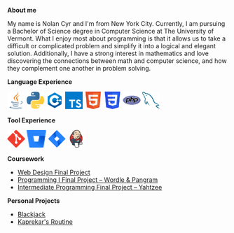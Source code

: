 **About me**

My name is Nolan Cyr and I'm from New York City. Currently, I am pursuing a Bachelor of Science degree in Computer Science at The University of Vermont. What I enjoy most about programming is that it allows us to take a difficult or complicated problem and simplify it into a logical and elegant solution. Additionally, I have a strong interest in mathematics and love discovering the connections between math and computer science, and how they complement one another in problem solving.

**Language Experience**
<div style="display: inline-block;">
  <img alt="Java" height=40 src="svgs/java.svg"/>
  <img alt="Python" height=40 src="svgs/python.svg"/>
  <img alt="C++" height=40 src="svgs/c++.svg"/>
  <img alt="TypeScript" height=40 src="svgs/typescript.svg"/>
  <img alt="HTML5" height=40 src="svgs/html5.svg"/>
  <img alt="CSS" height=40 src="svgs/css.svg"/>
  <img alt="php" height=40 src="svgs/php.svg"/>
  <img alt="mySQL" height=40 src="svgs/mysql.svg"/>
</div>
<br>

**Tool Experience**
<div style="display: inline-block;">
  <img alt="Git" height=40 src="svgs/git.svg"/>
  <img alt="Bitbucket" height=40 src="svgs/bitbucket2.svg"/>
  <img alt="Jira" height=40 src="svgs/jira.svg"/>
  <img alt="Jenkins" height=40 src="svgs/jenkins.svg"/>
</div>
<br>

**Coursework**
- [Web Design Final Project](https://github.com/NolanSmug/cs008-web-design-final)
- [Programming I Final Project – Wordle & Pangram](https://github.com/NolanSmug/wordle-and-pangram)
- [Intermediate Programming Final Project – Yahtzee](https://github.com/NolanSmug/yahtzee)

**Personal Projects**
- [Blackjack](https://github.com/NolanSmug/blackjack)
- [Kaprekar's Routine](https://github.com/NolanSmug/kaprekars-routine)







<!--
**NolanSmug/NolanSmug** is a ✨ _special_ ✨ repository because its `README.md` (this file) appears on your GitHub profile.

Here are some ideas to get you started:

- 🔭 I’m currently working on ...
- 🌱 I’m currently learning ...
- 👯 I’m looking to collaborate on ...
- 🤔 I’m looking for help with ...
- 💬 Ask me about ...
- 📫 How to reach me: ...
- 😄 Pronouns: ...
- ⚡ Fun fact: ...
-->
